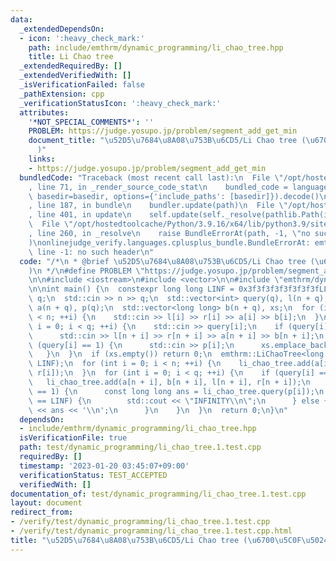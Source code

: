 ```yaml
---
data:
  _extendedDependsOn:
  - icon: ':heavy_check_mark:'
    path: include/emthrm/dynamic_programming/li_chao_tree.hpp
    title: Li Chao tree
  _extendedRequiredBy: []
  _extendedVerifiedWith: []
  _isVerificationFailed: false
  _pathExtension: cpp
  _verificationStatusIcon: ':heavy_check_mark:'
  attributes:
    '*NOT_SPECIAL_COMMENTS*': ''
    PROBLEM: https://judge.yosupo.jp/problem/segment_add_get_min
    document_title: "\u52D5\u7684\u8A08\u753B\u6CD5/Li Chao tree (\u6700\u5C0F\u5024\
      )"
    links:
    - https://judge.yosupo.jp/problem/segment_add_get_min
  bundledCode: "Traceback (most recent call last):\n  File \"/opt/hostedtoolcache/Python/3.9.16/x64/lib/python3.9/site-packages/onlinejudge_verify/documentation/build.py\"\
    , line 71, in _render_source_code_stat\n    bundled_code = language.bundle(stat.path,\
    \ basedir=basedir, options={'include_paths': [basedir]}).decode()\n  File \"/opt/hostedtoolcache/Python/3.9.16/x64/lib/python3.9/site-packages/onlinejudge_verify/languages/cplusplus.py\"\
    , line 187, in bundle\n    bundler.update(path)\n  File \"/opt/hostedtoolcache/Python/3.9.16/x64/lib/python3.9/site-packages/onlinejudge_verify/languages/cplusplus_bundle.py\"\
    , line 401, in update\n    self.update(self._resolve(pathlib.Path(included), included_from=path))\n\
    \  File \"/opt/hostedtoolcache/Python/3.9.16/x64/lib/python3.9/site-packages/onlinejudge_verify/languages/cplusplus_bundle.py\"\
    , line 260, in _resolve\n    raise BundleErrorAt(path, -1, \"no such header\"\
    )\nonlinejudge_verify.languages.cplusplus_bundle.BundleErrorAt: emthrm/dynamic_programming/li_chao_tree.hpp:\
    \ line -1: no such header\n"
  code: "/*\n * @brief \u52D5\u7684\u8A08\u753B\u6CD5/Li Chao tree (\u6700\u5C0F\u5024\
    )\n */\n#define PROBLEM \"https://judge.yosupo.jp/problem/segment_add_get_min\"\
    \n\n#include <iostream>\n#include <vector>\n\n#include \"emthrm/dynamic_programming/li_chao_tree.hpp\"\
    \n\nint main() {\n  constexpr long long LINF = 0x3f3f3f3f3f3f3f3fLL;\n  int n,\
    \ q;\n  std::cin >> n >> q;\n  std::vector<int> query(q), l(n + q), r(n + q),\
    \ a(n + q), p(q);\n  std::vector<long long> b(n + q), xs;\n  for (int i = 0; i\
    \ < n; ++i) {\n    std::cin >> l[i] >> r[i] >> a[i] >> b[i];\n  }\n  for (int\
    \ i = 0; i < q; ++i) {\n    std::cin >> query[i];\n    if (query[i] == 0) {\n\
    \      std::cin >> l[n + i] >> r[n + i] >> a[n + i] >> b[n + i];\n    } else if\
    \ (query[i] == 1) {\n      std::cin >> p[i];\n      xs.emplace_back(p[i]);\n \
    \   }\n  }\n  if (xs.empty()) return 0;\n  emthrm::LiChaoTree<long long> li_chao_tree(xs,\
    \ LINF);\n  for (int i = 0; i < n; ++i) {\n    li_chao_tree.add(a[i], b[i], l[i],\
    \ r[i]);\n  }\n  for (int i = 0; i < q; ++i) {\n    if (query[i] == 0) {\n   \
    \   li_chao_tree.add(a[n + i], b[n + i], l[n + i], r[n + i]);\n    } else if (query[i]\
    \ == 1) {\n      const long long ans = li_chao_tree.query(p[i]);\n      if (ans\
    \ == LINF) {\n        std::cout << \"INFINITY\\n\";\n      } else {\n        std::cout\
    \ << ans << '\\n';\n      }\n    }\n  }\n  return 0;\n}\n"
  dependsOn:
  - include/emthrm/dynamic_programming/li_chao_tree.hpp
  isVerificationFile: true
  path: test/dynamic_programming/li_chao_tree.1.test.cpp
  requiredBy: []
  timestamp: '2023-01-20 03:45:07+09:00'
  verificationStatus: TEST_ACCEPTED
  verifiedWith: []
documentation_of: test/dynamic_programming/li_chao_tree.1.test.cpp
layout: document
redirect_from:
- /verify/test/dynamic_programming/li_chao_tree.1.test.cpp
- /verify/test/dynamic_programming/li_chao_tree.1.test.cpp.html
title: "\u52D5\u7684\u8A08\u753B\u6CD5/Li Chao tree (\u6700\u5C0F\u5024)"
---
```

